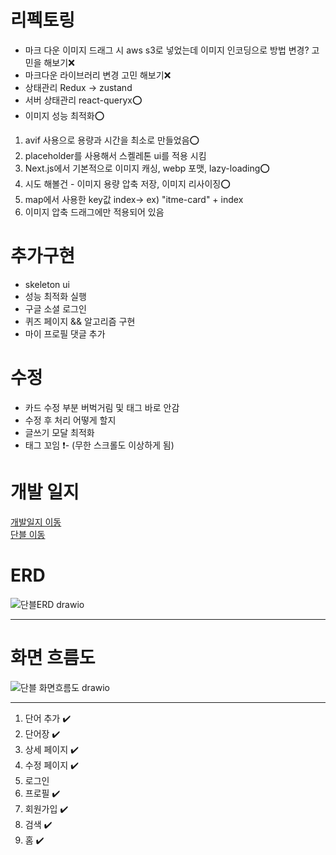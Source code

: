
# 리펙토링

- 마크 다운 이미지 드래그 시 aws s3로 넣었는데 이미지 인코딩으로 방법 변경? 고민을 해보기❌
- 마크다운 라이브러리 변경 고민 해보기❌
- 상태관리 Redux -> zustand
- 서버 상태관리 react-queryx⭕
- 이미지 성능 최적화⭕

1. avif 사용으로 용량과 시간을 최소로 만들었음⭕
2. placeholder를 사용해서 스켈레톤 ui를 적용 시킴
3. Next.js에서 기본적으로 이미지 캐싱, webp 포맷, lazy-loading⭕
4. 시도 해볼건 - 이미지 용량 압축 저장, 이미지 리사이징⭕
5. map에서 사용한 key값 index-> ex) "itme-card" + index
6. 이미지 압축 드래그에만 적용되어 있음

# 추가구현
- skeleton ui
- 성능 최적화 실행
- 구글 소셜 로그인
- 퀴즈 페이지 && 알고리즘 구현
- 마이 프로필 댓글 추가

# 수정
- 카드 수정 부분 버벅거림 및 태그 바로 안감
- 수정 후 처리 어떻게 할지
- 글쓰기 모달 최적화
- 태그 꼬임 ❗- (무한 스크롤도 이상하게 됨)

# 개발 일지
<a href="https://github.com/springhana/word_blog/blob/main/doc/plan.md">개발일지 이동</a>
</br>
<a href="https://word-blog.vercel.app">단블 이동</a>


# ERD

![단블ERD drawio](https://github.com/springhana/word_blog/assets/97121074/3784210f-95da-4666-862b-9df4155c3f27)

- - -

# 화면 흐름도

![단블 화면흐름도 drawio](https://github.com/springhana/word_blog/assets/97121074/68fae9ca-cab5-49a8-859a-ff3bf322d78a)

- - -

1. 단어 추가 ✔️
2. 단어장 ✔️
3. 상세 페이지 ✔️
4. 수정 페이지 ✔️
5. 로그인
6. 프로필 ✔️
7. 회원가입 ✔️
8. 검색 ✔️
9. 홈 ✔️
